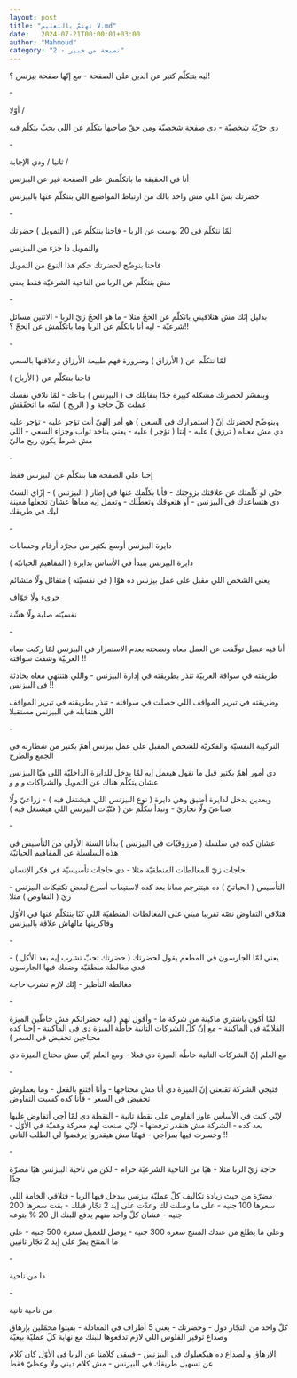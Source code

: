 ```yaml
---
layout: post
title: "لا تهتمّ بالتعليم.md"
date:   2024-07-21T00:00:01+03:00
author: "Mahmoud"
category: "2 - نصيحة من خبير"
---
```

ليه بتتكلّم كتير عن الدين على الصفحة - مع إنّها صفحة بيزنس
؟!

\-

أوّلا /

دي حرّيّة شخصيّة - دي صفحة شخصيّة ومن حقّ صاحبها يتكلّم عن
اللي يحبّ يتكلّم فيه

\-

ثانيا / ودي الإجابة /

أنا في الحقيقة ما باتكلّمش على الصفحة غير عن
البيزنس

حضرتك بسّ اللي مش واخد بالك من ارتباط المواضيع اللي
بنتكلّم عنها بالبيزنس

\-

لمّا نتكلّم في 20 بوست عن الربا - فاحنا بنتكلّم عن (
التمويل ) حضرتك

والتمويل دا جزء من البيزنس

فاحنا بنوضّح لحضرتك حكم هذا النوع من التمويل

مش بنتكلّم عن الربا من الناحية الشرعيّة فقط يعني

\-

بدليل إنّك مش هتلاقيني باتكلّم عن الحجّ مثلا - ما هو الحجّ
زيّ الربا - الاتنين مسائل شرعيّة - ليه أنا باتكلّم عن الربا وما باتكلّمش عن
الحجّ ؟!!

\-

لمّا نتكلّم عن ( الأرزاق ) وضرورة فهم طبيعة الأرزاق
وعلاقتها بالسعي

فاحنا بنتكلّم عن ( الأرباح )

وبنفسّر لحضرتك مشكلة كبيرة جدّا بتقابلك ف ( البيزنس )
بتاعك - لمّا تلاقي نفسك عملت كلّ حاجة و ( الربح ) لسّه ما اتحقّقش

وبنوضّح لحضرتك إنّ ( استمرارك في السعي ) هو أمر إلهيّ أنت
تؤجر عليه - تؤجر عليه دي مش معناه ( ترزق ) عليه - إنتا ( تؤجر ) عليه -
يعني بتاخد ثواب وجزاء السعي - اللي مش شرط يكون ربح ماليّ

\-

إحنا على الصفحة هنا بنتكلّم عن البيزنس فقط

حتّى لو كلّمتك عن علاقتك بزوجتك - فأنا بكلّمك عنها في إطار
( البيزنس ) - إزّاي الستّ دي هتساعدك في البيزنس - أو هتعوقك وتعطّلك - وتعمل
إيه معاها عشان تجعلها معينة ليك في طريقك

\-

دايرة البيزنس أوسع بكتير من مجرّد أرقام وحسابات

دايرة البيزنس بتبدأ في الأساس بدايرة ( المفاهيم
الحياتيّة )

يعني الشخص اللي مقبل على عمل بيزنس ده هوّا ( في نفسيّته )
متفائل ولّا متشائم

جريء ولّا خوّاف

نفسيّته صلبة ولّا هشّة

\-

أنا فيه عميل توقّفت عن العمل معاه ونصحته بعدم الاستمرار
في البيزنس لمّا ركبت معاه العربيّة وشفت سواقته !!

طريقته في سواقة العربيّة تنذر بطريقته في إدارة البيزنس -
واللي هتنتهي معاه بحادثة في البيزنس !!

وطريقته في تبرير المواقف اللي حصلت في سواقته - تنذر
بطريقته في تبرير المواقف اللي هتقابله في البيزنس مستقبلا

\-

التركيبة النفسيّة والفكريّة للشخص المقبل على عمل بيزنس أهمّ
بكتير من شطارته في الجمع والطرح

دي أمور أهمّ بكتير قبل ما نقول هيعمل إيه لمّا يدخل للدايرة
الداخليّة اللي هيّا البيزنس عشان يتكلّم هناك عن التمويل والشراكات و و
و

وبعدين يدخل لدايرة أضيق وهي دايرة ( نوع البيزنس اللي
هيشتغل فيه ) - زراعيّ ولّا صناعيّ ولّا تجاريّ - ونبدأ نتكلّم عن ( فنّيّات
البيزنس اللي هيشتغل فيه )

\-

عشان كده في سلسلة ( مرزوقيّات في البيزنس ) بدأنا السنة
الأولى من التأسيس في هذه السلسلة عن المفاهيم الحياتيّة

حاجات زيّ المغالطات المنطقيّة مثلا - دي حاجات تأسيسيّة في
فكر الإنسان

التأسيس ( الحياتيّ ) ده هيتترجم معانا بعد كده لاستيعاب
أسرع لبعض تكتيكات البيزنس - زيّ ( التفاوض ) مثلا

هتلاقي التفاوض نصّه تقريبا مبني على المغالطات المنطقيّة
اللي كنّا بنتكلّم عنها في الأوّل وفاكرينها مالهاش علاقة بالبيزنس

\-

يعني لمّا الجارسون في المطعم يقول لحضرتك ( حضرتك تحبّ تشرب
إيه بعد الأكل ) - فدي مغالطة منطقيّة وضعك فيها الجارسون

مغالطة التأطير - إنّك لازم تشرب حاجة

\-

لمّا أكون باشتري ماكينة من شركة ما - وأقول لهم ( ليه
حضراتكم مش حاطّين الميزة الفلانيّة في الماكينة - مع إنّ كلّ الشركات التانية
حاطّة الميزة دي في الماكينة - إحنا كده محتاجين تخفيض في السعر )

مع العلم إنّ الشركات التانية حاطّة الميزة دي فعلا - ومع
العلم إنّي مش محتاج الميزة دي

\-

فتيجي الشركة تقنعني إنّ الميزة دي أنا مش محتاجها - وأنا
أقتنع بالفعل - وما يعملوش تخفيض في السعر - فأنا كده كسبت التفاوض

لإنّي كنت في الأساس عاوز اتفاوض على نقطة تانية - النقطة
دي لمّا آجي أتفاوض عليها بعد كده - الشركة مش هتقدر ترفضها - لإنّي صنعت لهم
معركة وهميّة في الأوّل - وخسرت فيها بمزاجي - فهمّا مش هيقدروا يرفضوا لي
الطلب التاني !!

\-

حاجة زيّ الربا مثلا - هيّا من الناحية الشرعيّة حرام - لكن
من ناحية البيزنس هيّا مضرّة جدّا

مضرّة من حيث زيادة تكاليف كلّ عمليّة بيزنس بيدخل فيها
الربا - فتلاقي الخامة اللي سعرها 100 جنيه - على ما وصلت لك وعدّت على إيد
2 تجّار قبلك - بقت سعرها 200 جنيه - عشان كلّ واحد منهم يدفع للبنك ال 20 %
بتوعه

وعلى ما يطلع من عندك المنتج سعره 300 جنيه - يوصل للعميل
سعره 500 جنيه - على ما المنتج يمرّ على إيد 2 تجّار تانيين

\-

دا من ناحية

\-

من ناحية تانية

كلّ واحد من التجّار دول - وحضرتك - يعني 5 أطراف في
المعادلة - بقيتوا محمّلين بإرهاق وصداع توفير الفلوس اللي لازم تدفعوها
للبنك مع نهاية كلّ عمليّة بيعيّة

الإرهاق والصداع ده هيكعبلوك في البيزنس - فيبقى كلامنا عن
الربا في الأوّل كان كلام عن تسهيل طريقك في البيزنس - مش كلام ديني ولا
وعظيّ فقط
